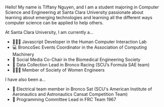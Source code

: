 Hello!  My name is Tiffany Nguyen, and I am a student majoring in Computer Science and Engineering at Santa Clara University passionate about learning about emerging technologies and learning all the different ways computer science can be applied to help others.

At Santa Clara University, I am currently a...
- 👩🏻‍💻 Javascript Developer in the Human Computer Interaction Lab
- 💻 BroncoSec Events Coordinator in the Association of Computing Machinery
- 🧬 Social Media Co-Chair in the Biomedical Engineering Society
- 🚗 Data Collection Lead in Bronco Racing (SCU’s Formula SAE team)
- 👩🏻‍🔬 Member of Society of Women Engineers

I have also been a...
- 🚀 Electrical team member in Bronco Sat (SCU's American Institute of Aeronautics and Astronautics Cansat Competition Team)
- 🤖 Programming Committee Lead in FRC Team 1967
